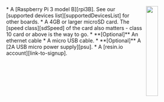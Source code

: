 <img style="float: right;padding-left: 10px;" src="/img/raspberrypi/raspberrypi.jpg" width="25%">
* A [Raspberry Pi 3 model B][rpi3B]. See our [supported devices list][supportedDevicesList] for other boards.
* A 4GB or larger microSD card. The [speed class][sdSpeed] of the card also matters - class 10 card or above is the way to go.
* **[Optional]** An ethernet cable
* A micro USB cable.
* **[Optional]** A [2A USB micro power supply][psu].
* A [resin.io account][link-to-signup].

[rpi3B]:https://www.raspberrypi.org/products/raspberry-pi-3-model-b/
[psu]:https://www.raspberrypi.org/products/universal-power-supply/

[sdSpeed]:https://en.wikipedia.org/wiki/Secure_Digital#Speed_class_rating
[wifiAdapters]:/hardware/wifi-dongles/
[supportedDevicesList]:/hardware/devices/

[link-to-signup]:dashboard.resin.io/signup
